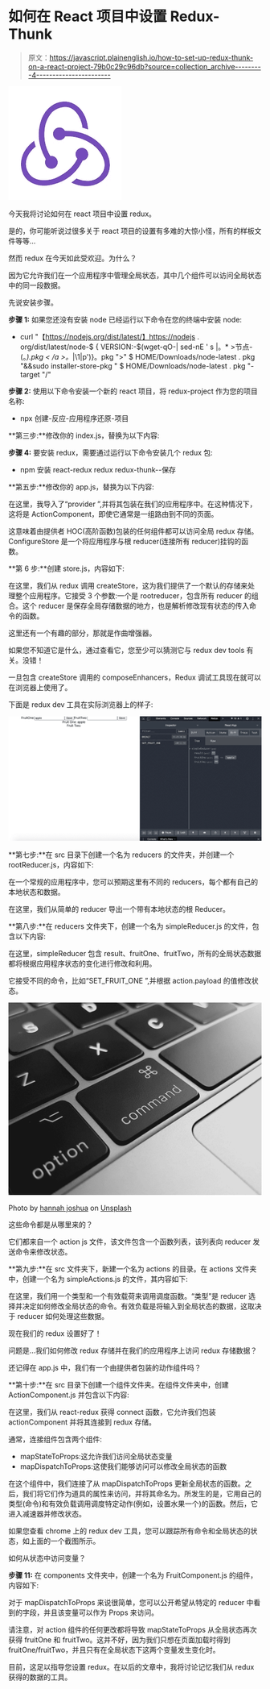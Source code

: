 # 如何在 React 项目中设置 Redux-Thunk

> 原文：<https://javascript.plainenglish.io/how-to-set-up-redux-thunk-on-a-react-project-79b0c29c96db?source=collection_archive---------4----------------------->

![](img/c363eec57bdf20bc2d6f1755b5f21117.png)

今天我将讨论如何在 react 项目中设置 redux。

是的，你可能听说过很多关于 react 项目的设置有多难的大惊小怪，所有的样板文件等等…

然而 redux 在今天如此受欢迎。为什么？

因为它允许我们在一个应用程序中管理全局状态，其中几个组件可以访问全局状态中的同一段数据。

先说安装步骤。

**步骤 1:** 如果您还没有安装 node 已经运行以下命令在您的终端中安装 node:

*   curl "【https://nodejs.org/dist/latest/】https://nodejs . org/dist/latest/node-$ { VERSION:-$(wget-qO-| sed-nE ' s |。* >节点-(。*)\.pkg < /a >。*|\1|p')}。pkg ">" $ HOME/Downloads/node-latest . pkg "&&sudo installer-store-pkg " $ HOME/Downloads/node-latest . pkg "-target "/"

**步骤 2:** 使用以下命令安装一个新的 react 项目，将 redux-project 作为您的项目名称:

*   npx 创建-反应-应用程序还原-项目

**第三步:**修改你的 index.js，替换为以下内容:

**步骤 4:** 要安装 redux，需要通过运行以下命令安装几个 redux 包:

*   npm 安装 react-redux redux redux-thunk--保存

**第五步:**修改你的 app.js，替换为以下内容:

在这里，我导入了“provider ”,并将其包装在我们的应用程序中。在这种情况下，这将是 ActionComponent，即使它通常是一组路由到不同的页面。

这意味着由提供者 HOC(高阶函数)包装的任何组件都可以访问全局 redux 存储。ConfigureStore 是一个将应用程序与根 reducer(连接所有 reducer)挂钩的函数。

**第 6 步:**创建 store.js，内容如下:

在这里，我们从 redux 调用 createStore，这为我们提供了一个默认的存储来处理整个应用程序。它接受 3 个参数:一个是 rootreducer，包含所有 reducer 的组合。这个 reducer 是保存全局存储数据的地方，也是解析修改现有状态的传入命令的函数。

这里还有一个有趣的部分，那就是作曲增强器。

如果您不知道它是什么，通过查看它，您至少可以猜测它与 redux dev tools 有关。没错！

一旦包含 createStore 调用的 composeEnhancers，Redux 调试工具现在就可以在浏览器上使用了。

下面是 redux dev 工具在实际浏览器上的样子:

![](img/971f49928afa7f0f7c90bd7ac8775e47.png)

**第七步:**在 src 目录下创建一个名为 reducers 的文件夹，并创建一个 rootReducer.js，内容如下:

在一个常规的应用程序中，您可以预期这里有不同的 reducers，每个都有自己的本地状态和数据。

在这里，我们从简单的 reducer 导出一个带有本地状态的根 Reducer。

**第八步:**在 reducers 文件夹下，创建一个名为 simpleReducer.js 的文件，包含以下内容:

在这里，simpleReducer 包含 result、fruitOne、fruitTwo，所有的全局状态数据都将根据应用程序状态的变化进行修改和利用。

它接受不同的命令，比如“SET_FRUIT_ONE ”,并根据 action.payload 的值修改状态。

![](img/f433f4abf493f7e2172e310f83370d40.png)

Photo by [hannah joshua](https://unsplash.com/@hannahjoshua?utm_source=medium&utm_medium=referral) on [Unsplash](https://unsplash.com?utm_source=medium&utm_medium=referral)

这些命令都是从哪里来的？

它们都来自一个 action js 文件，该文件包含一个函数列表，该列表向 reducer 发送命令来修改状态。

**第九步:**在 src 文件夹下，新建一个名为 actions 的目录。在 actions 文件夹中，创建一个名为 simpleActions.js 的文件，其内容如下:

在这里，我们用一个类型和一个有效载荷来调用调度函数。“类型”是 reducer 选择并决定如何修改全局状态的命令。有效负载是将输入到全局状态的数据，这取决于 reducer 如何处理这些数据。

现在我们的 redux 设置好了！

问题是…我们如何修改 redux 存储并在我们的应用程序上访问 redux 存储数据？

还记得在 app.js 中，我们有一个由提供者包装的动作组件吗？

**第十步:**在 src 目录下创建一个组件文件夹。在组件文件夹中，创建 ActionComponent.js 并包含以下内容:

在这里，我们从 react-redux 获得 connect 函数，它允许我们包装 actionComponent 并将其连接到 redux 存储。

通常，连接组件包含两个组件:

*   mapStateToProps:这允许我们访问全局状态变量
*   mapDispatchToProps:这使我们能够访问可以修改全局状态的函数

在这个组件中，我们连接了从 mapDispatchToProps 更新全局状态的函数。之后，我们将它们作为道具的属性来访问，并将其命名为。所发生的是，它用自己的类型(命令)和有效负载调用调度特定动作(例如，设置水果一个)的函数。然后，它进入减速器并修改状态。

如果您查看 chrome 上的 redux dev 工具，您可以跟踪所有命令和全局状态的状态，如上面的一个截图所示。

如何从状态中访问变量？

**步骤 11:** 在 components 文件夹中，创建一个名为 FruitComponent.js 的组件，内容如下:

对于 mapDispatchToProps 来说很简单，您可以公开希望从特定的 reducer 中看到的字段，并且该变量可以作为 Props 来访问。

请注意，对 action 组件的任何更改都将导致 mapStateToProps 从全局状态再次获得 fruitOne 和 fruitTwo。这并不好，因为我们只想在页面加载时得到 fruitOne/fruitTwo，并且只有在全局状态下这两个变量发生变化时。

目前，这足以指导您设置 redux。在以后的文章中，我将讨论记忆我们从 redux 获得的数据的工具。